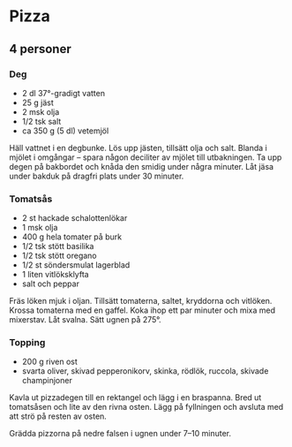 Pizza
=====

4 personer
----------

### Deg

-	2 dl 37°-gradigt vatten
-	25 g jäst
-	2 msk olja
-	1/2 tsk salt
-	ca 350 g (5 dl) vetemjöl

Häll vattnet i en degbunke. Lös upp jästen, tillsätt olja och salt. Blanda i mjölet i omgångar – spara någon deciliter av mjölet till utbakningen. Ta upp degen på bakbordet och knåda den smidig under några minuter. Låt jäsa under bakduk på dragfri plats under 30 minuter.

### Tomatsås

-	2 st hackade schalottenlökar
-	1 msk olja
-	400 g hela tomater på burk
-	1/2 tsk stött basilika
-	1/2 tsk stött oregano
-	1/2 st söndersmulat lagerblad
-	1 liten vitlöksklyfta
-	salt och peppar

Fräs löken mjuk i oljan. Tillsätt tomaterna, saltet, kryddorna och vitlöken. Krossa tomaterna med en gaffel. Koka ihop ett par minuter och mixa med mixerstav. Låt svalna. Sätt ugnen på 275°.

### Topping

-	200 g riven ost
-	svarta oliver, skivad pepperonikorv, skinka, rödlök, ruccola, skivade champinjoner

Kavla ut pizzadegen till en rektangel och lägg i en braspanna. Bred ut tomatsåsen och lite av den rivna osten. Lägg på fyllningen och avsluta med att strö på resten av osten.

Grädda pizzorna på nedre falsen i ugnen under 7–10 minuter.
